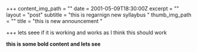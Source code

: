+++
content_img_path = ""
date = 2001-05-09T18:30:00Z
excerpt = ""
layout = "post"
subtitle = "this is regarnign new syllaybus "
thumb_img_path = ""
title = "this is new announcement "

+++
lets seee if it is working and works as I think this should work

**this is some bold content and lets see** 